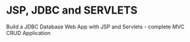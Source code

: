 # JSP, JDBC and SERVLETS
Build a JDBC Database Web App with JSP and Servlets - complete MVC CRUD Application
